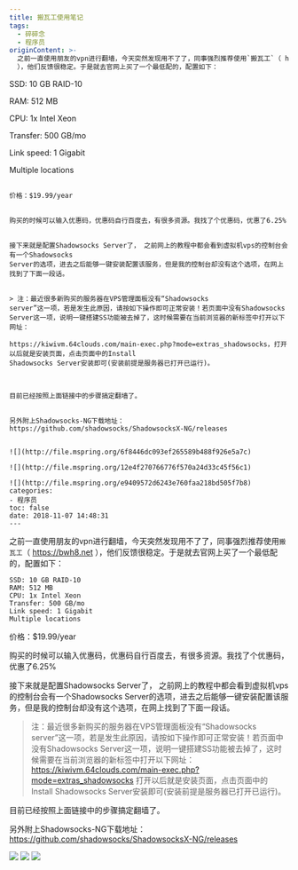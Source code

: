 ```yaml
---
title: 搬瓦工使用笔记
tags:
  - 碎碎念
  - 程序员
originContent: >-
  之前一直使用朋友的vpn进行翻墙，今天突然发现用不了了，同事强烈推荐使用`搬瓦工`（ https://bwh8.net
  ），他们反馈很稳定。于是就去官网上买了一个最低配的，配置如下：

  ```

  SSD: 10 GB RAID-10

  RAM: 512 MB

  CPU: 1x Intel Xeon

  Transfer: 500 GB/mo

  Link speed: 1 Gigabit

  Multiple locations

  ```

  价格：$19.99/year


  购买的时候可以输入优惠码，优惠码自行百度去，有很多资源。我找了个优惠码，优惠了6.25%


  接下来就是配置Shadowsocks Server了， 之前网上的教程中都会看到虚拟机vps的控制台会有一个Shadowsocks
  Server的选项，进去之后能够一键安装配置该服务，但是我的控制台却没有这个选项，在网上找到了下面一段话。


  > 注：最近很多新购买的服务器在VPS管理面板没有“Shadowsocks
  server”这一项，若是发生此原因，请按如下操作即可正常安装！若页面中没有Shadowsocks
  Server这一项，说明一键搭建SS功能被去掉了，这时候需要在当前浏览器的新标签中打开以下网址：

  https://kiwivm.64clouds.com/main-exec.php?mode=extras_shadowsocks，打开以后就是安装页面，点击页面中的Install
  Shadowsocks Server安装即可(安装前提是服务器已打开已运行)。



  目前已经按照上面链接中的步骤搞定翻墙了。


  另外附上Shadowsocks-NG下载地址：https://github.com/shadowsocks/ShadowsocksX-NG/releases


  ![](http://file.mspring.org/6f8446dc093ef265589b488f926e5a7c)

  ![](http://file.mspring.org/12e4f270766776f570a24d33c45f56c1)

  ![](http://file.mspring.org/e9409572d6243e760faa218bd505f7b8)
categories:
  - 程序员
toc: false
date: 2018-11-07 14:48:31
---
```


之前一直使用朋友的vpn进行翻墙，今天突然发现用不了了，同事强烈推荐使用`搬瓦工`（ https://bwh8.net ），他们反馈很稳定。于是就去官网上买了一个最低配的，配置如下：
```
SSD: 10 GB RAID-10
RAM: 512 MB
CPU: 1x Intel Xeon
Transfer: 500 GB/mo
Link speed: 1 Gigabit
Multiple locations
```
价格：$19.99/year

购买的时候可以输入优惠码，优惠码自行百度去，有很多资源。我找了个优惠码，优惠了6.25%

接下来就是配置Shadowsocks Server了， 之前网上的教程中都会看到虚拟机vps的控制台会有一个Shadowsocks Server的选项，进去之后能够一键安装配置该服务，但是我的控制台却没有这个选项，在网上找到了下面一段话。

> 注：最近很多新购买的服务器在VPS管理面板没有“Shadowsocks server”这一项，若是发生此原因，请按如下操作即可正常安装！若页面中没有Shadowsocks Server这一项，说明一键搭建SS功能被去掉了，这时候需要在当前浏览器的新标签中打开以下网址：
https://kiwivm.64clouds.com/main-exec.php?mode=extras_shadowsocks  打开以后就是安装页面，点击页面中的Install Shadowsocks Server安装即可(安装前提是服务器已打开已运行)。


目前已经按照上面链接中的步骤搞定翻墙了。

另外附上Shadowsocks-NG下载地址：https://github.com/shadowsocks/ShadowsocksX-NG/releases

![](http://file.mspring.org/6f8446dc093ef265589b488f926e5a7c)
![](http://file.mspring.org/12e4f270766776f570a24d33c45f56c1)
![](http://file.mspring.org/e9409572d6243e760faa218bd505f7b8)